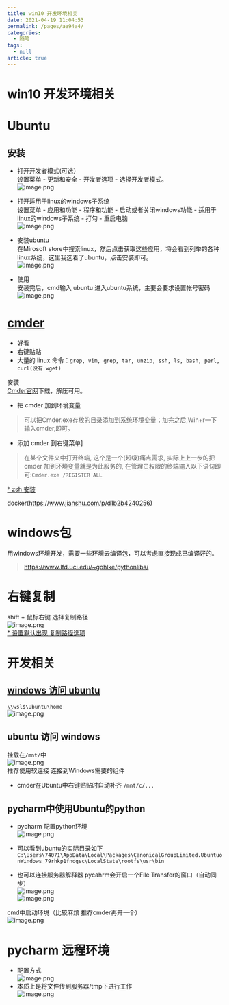 ```yaml
---
title: win10 开发环境相关
date: 2021-04-19 11:04:53
permalink: /pages/ae94a4/
categories: 
  - 随笔
tags: 
  - null
article: true
---
```

# win10 开发环境相关  

# Ubuntu     
    
    
    
## 安装    
- 打开开发者模式(可选）    
设置菜单 - 更新和安全 - 开发者选项 - 选择开发者模式。    
![image.png](../images/7485616-91e47769416b70e5.png)    
    
- 打开适用于linux的windows子系统    
设置菜单 - 应用和功能 - 程序和功能 - 启动或者关闭windows功能 - 适用于linux的windows子系统 - 打勾 - 重启电脑    
![image.png](../images/7485616-a8c695f9db44e4f3.png)    
    
- 安装ubuntu    
在Mirosoft store中搜索linux，然后点击获取这些应用，将会看到列举的各种linux系统，这里我选着了ubuntu，点击安装即可。    
![image.png](../images/7485616-838730edbbf8e51b.png)    
    
- 使用    
安装完后，cmd输入 ubuntu 进入ubuntu系统，主要会要求设置帐号密码    
![image.png](../images/7485616-86c27c340efd2985.png)    
    
# [cmder](https://www.jianshu.com/p/b691b48bcee3)    
- 好看    
- 右键贴贴    
- 大量的 linux 命令：`grep, vim, grep, tar, unzip, ssh, ls, bash, perl, curl(没有 wget) `    
    
安装    
[Cmder官网](http://cmder.net/)下载，解压可用。    
* 把 cmder 加到环境变量    
> 可以把Cmder.exe存放的目录添加到系统环境变量；加完之后,Win+r一下输入cmder,即可。    
    
* 添加 cmder 到右键菜单]    
> 在某个文件夹中打开终端, 这个是一个(超级)痛点需求, 实际上上一步的把 cmder 加到环境变量就是为此服务的, 在管理员权限的终端输入以下语句即可:`Cmder.exe /REGISTER ALL`    
    
    
[* zsh 安装](https://www.jianshu.com/p/7454e05b8a48)    
    
docker(https://www.jianshu.com/p/d1b2b4240256)    
    
# windows包     
用windows环境开发，需要一些环境去编译包，可以考虑直接现成已编译好的。    
> https://www.lfd.uci.edu/~gohlke/pythonlibs/    
    
# 右键复制    
shift + 鼠标右键 选择复制路径    
![image.png](../images/7485616-154d940d0b03c4b2.png)    
[* 设置默认出现 复制路径选项](https://jingyan.baidu.com/article/fd8044fa08ef155030137a65.html)    
    
# 开发相关    
## [windows 访问 ubuntu](https://www.windows10.pro/access-files-for-windows-subsystem-for-linux/)    
`\\wsl$\Ubuntu\home`    
![image.png](../images/7485616-50d05ec9026433e1.png)    
    
## ubuntu 访问 windows    
挂载在`/mnt/`中    
![image.png](../images/7485616-706dad22fede1dd2.png)    
推荐使用软连接 连接到Windows需要的组件    
- cmder在Ubuntu中右键贴贴时自动补齐 `/mnt/c/...`    
    
## pycharm中使用Ubuntu的python    
* pycharm 配置python环境    
![image.png](../images/7485616-661d4e196c4ebb4c.png)    
    
* 可以看到ubuntu的实际目录如下    
`C:\Users\74071\AppData\Local\Packages\CanonicalGroupLimited.UbuntuonWindows_79rhkp1fndgsc\LocalState\rootfs\usr\bin`    
    
* 也可以连接服务器解释器 pycahrm会开启一个File Transfer的窗口（自动同步）    
![image.png](../images/7485616-e2f08b35b7a6362f.png)    
![image.png](../images/7485616-0a04e1ec2e167c21.png)    
    
    
cmd中启动环境（比较麻烦 推荐cmder再开一个）    
![image.png](../images/7485616-4ce81c594cb3ad82.png)    
    
# pycharm 远程环境    
- 配置方式    
![image.png](../images/7485616-14be090c0af44263.png)    
- 本质上是将文件传到服务器/tmp下进行工作    
![image.png](../images/7485616-637631b9731a680c.png)    
    
